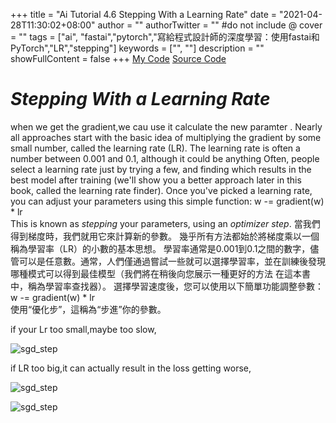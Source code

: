 +++
title = "Ai Tutorial 4.6 Stepping With a Learning Rate"
date = "2021-04-28T11:30:02+08:00"
author = ""
authorTwitter = "" #do not include @
cover = ""
tags = ["ai", "fastai","pytorch","寫給程式設計師的深度學習：使用fastai和PyTorch","LR","stepping"]
keywords = ["", ""]
description = ""
showFullContent = false
+++
[My Code](https://colab.research.google.com/drive/1rMfM4H92wklMLDydjnChmJMHoJ3OS6SL?usp=sharing)
[Source Code](https://colab.research.google.com/github/fastai/fastbook/blob/master/04_mnist_basics.ipynb)
# _Stepping With a Learning Rate_

when we get the gradient,we cau use it calculate the new paramter . Nearly all approaches start with the basic idea of multiplying the gradient by some small number, called the learning rate (LR). The learning rate is often a number between 0.001 and 0.1, although it could be anything Often, people select a learning rate just by trying a few, and finding which results in the best model after training (we'll show you a better approach later in this book, called the learning rate finder). Once you've picked a learning rate, you can adjust your parameters using this simple function:
w -= gradient(w) * lr  
This is known as *stepping* your parameters, using an *optimizer step*.
當我們得到梯度時，我們就用它來計算新的參數。 幾乎所有方法都始於將梯度乘以一個稱為學習率（LR）的小數的基本思想。 學習率通常是0.001到0.1之間的數字，儘管可以是任意數。通常，人們僅通過嘗試一些就可以選擇學習率，並在訓練後發現哪種模式可以得到最佳模型（我們將在稍後向您展示一種更好的方法 在這本書中，稱為學習率查找器）。 選擇學習速度後，您可以使用以下簡單功能調整參數：
w -= gradient(w) * lr  
使用“優化步”，這稱為“步進”你的參數。

if your Lr too small,maybe too slow,

![sgd_step](/img/ai_t/t1/step_small.PNG)


if LR too big,it can actually result in the loss getting worse,

![sgd_step](/img/ai_t/t1/strp_big1.PNG)

![sgd_step](/img/ai_t/t1/steo_big2.PNG)